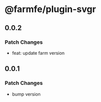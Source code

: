 # @farmfe/plugin-svgr

## 0.0.2

### Patch Changes

- feat: update farm version

## 0.0.1

### Patch Changes

- bump version
